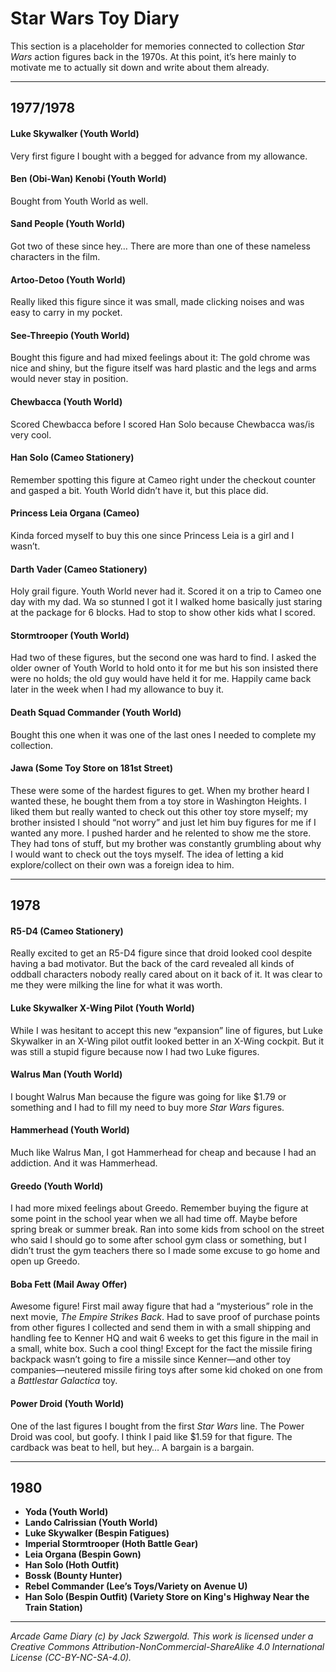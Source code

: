 # Star Wars Toy Diary

This section is a placeholder for memories connected to collection *Star Wars* action figures back in the 1970s. At this point, it’s here mainly to motivate me to actually sit down and write about them already.

***

## 1977/1978

#### Luke Skywalker (Youth World)

Very first figure I bought with a begged for advance from my allowance.

#### Ben (Obi-Wan) Kenobi (Youth World)

Bought from Youth World as well.

#### Sand People (Youth World)

Got two of these since hey… There are more than one of these nameless characters in the film.

#### Artoo-Detoo (Youth World)

Really liked this figure since it was small, made clicking noises and was easy to carry in my pocket.

#### See-Threepio (Youth World)

Bought this figure and had mixed feelings about it: The gold chrome was nice and shiny, but the figure itself was hard plastic and the legs and arms would never stay in position.

#### Chewbacca (Youth World)

Scored Chewbacca before I scored Han Solo because Chewbacca was/is very cool.

#### Han Solo (Cameo Stationery)

Remember spotting this figure at Cameo right under the checkout counter and gasped a bit. Youth World didn’t have it, but this place did.

#### Princess Leia Organa (Cameo)

Kinda forced myself to buy this one since Princess Leia is a girl and I wasn’t.

#### Darth Vader (Cameo Stationery)

Holy grail figure. Youth World never had it. Scored it on a trip to Cameo one day with my dad. Wa so stunned I got it I walked home basically just staring at the package for 6 blocks. Had to stop to show other kids what I scored.

#### Stormtrooper (Youth World)

Had two of these figures, but the second one was hard to find. I asked the older owner of Youth World to hold onto it for me but his son insisted there were no holds; the old guy would have held it for me. Happily came back later in the week when I had my allowance to buy it.

#### Death Squad Commander (Youth World)

Bought this one when it was one of the last ones I needed to complete my collection.

#### Jawa (Some Toy Store on 181st Street)

These were some of the hardest figures to get. When my brother heard I wanted these, he bought them from a toy store in Washington Heights. I liked them but really wanted to check out this other toy store myself; my brother insisted I should “not worry” and just let him buy figures for me if I wanted any more. I pushed harder and he relented to show me the store. They had tons of stuff, but my brother was constantly grumbling about why I would want to check out the toys myself. The idea of letting a kid explore/collect on their own was a foreign idea to him.

***

## 1978

#### R5-D4 (Cameo Stationery)

Really excited to get an R5-D4 figure since that droid looked cool despite having a bad motivator. But the back of the card revealed all kinds of oddball characters nobody really cared about on it back of it. It was clear to me they were milking the line for what it was worth.

#### Luke Skywalker X-Wing Pilot (Youth World)

While I was hesitant to accept this new “expansion” line of figures, but Luke Skywalker in an X-Wing pilot outfit looked better in an X-Wing cockpit. But it was still a stupid figure because now I had two Luke figures.

#### Walrus Man (Youth World)

I bought Walrus Man because the figure was going for like $1.79 or something and I had to fill my need to buy more *Star Wars* figures.

#### Hammerhead (Youth World)

Much like Walrus Man, I got Hammerhead for cheap and because I had an addiction. And it was Hammerhead.

#### Greedo (Youth World)

I had more mixed feelings about Greedo. Remember buying the figure at some point in the school year when we all had time off. Maybe before spring break or summer break. Ran into some kids from school on the street who said I should go to some after school gym class or something, but I didn’t trust the gym teachers there so I made some excuse to go home and open up Greedo.

#### Boba Fett (Mail Away Offer)

Awesome figure! First mail away figure that had a “mysterious” role in the next movie, *The Empire Strikes Back*. Had to save proof of purchase points from other figures I collected and send them in with a small shipping and handling fee to Kenner HQ and wait 6 weeks to get this figure in the mail in a small, white box. Such a cool thing! Except for the fact the missile firing backpack wasn’t going to fire a missile since Kenner—and other toy companies—neutered missile firing toys after some kid choked on one from a *Battlestar Galactica* toy.

#### Power Droid (Youth World)

One of the last figures I bought from the first *Star Wars* line. The Power Droid was cool, but goofy. I think I paid like $1.59 for that figure. The cardback was beat to hell, but hey… A bargain is a bargain.

***

## 1980

* **Yoda (Youth World)**
* **Lando Calrissian (Youth World)**
* **Luke Skywalker (Bespin Fatigues)**
* **Imperial Stormtrooper (Hoth Battle Gear)**
* **Leia Organa (Bespin Gown)**
* **Han Solo (Hoth Outfit)**
* **Bossk (Bounty Hunter)**
* **Rebel Commander (Lee’s Toys/Variety on Avenue U)**
* **Han Solo (Bespin Outfit) (Variety Store on King's Highway Near the Train Station)**

***

*Arcade Game Diary (c) by Jack Szwergold. This work is licensed under a Creative Commons Attribution-NonCommercial-ShareAlike 4.0 International License (CC-BY-NC-SA-4.0).*